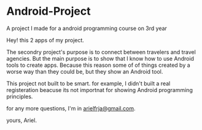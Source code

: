 # Android-Project
A project I made for a android programming course on 3rd year

Hey! this 2 apps of my project.

The secondry project's purpose is to connect between travelers and travel agencies.
But the main purpose is to show that I know how to use Android tools to create apps. Because this reason some of of things created by a worse way than they could be, but they show an Android tool.

This project not built to be smart. for example, I didn't built a real registeration beacuse its not importnat for showing Android programming principles.


for any more questions, I'm in arielfrja@gmail.com.

yours, Ariel.
